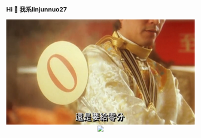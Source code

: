 ### Hi 👋 我系linjunnuo27

<div align="center"> <img src="bgg.png"> </div>

<div align="center"> <img src="https://github-readme-stats.vercel.app/api/top-langs/?username=linjunnuo&hide_title=true&hide_border=true&layout=compact&langs_count=6&text_color=000&icon_color=fff&bg_color=0,52fa5a,4dfcff,c64dff&theme=graywhite" /> </div>




